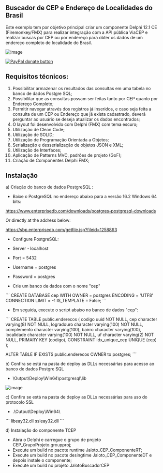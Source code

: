 ## Buscador de CEP e Endereço de Localidades do Brasil

Este exemplo tem por objetivo principal criar um componente Delphi 12.1 CE (Firemonkey/FMX) para realizar integração com a API pública ViaCEP e realizar buscas por CEP ou por endereço para obter os dados de um endereço completo de localidade do Brasil.

![image](https://github.com/user-attachments/assets/fd799d2c-749f-48b7-bfc8-bc53ca3d9a1e)



[![PayPal donate button](https://user-images.githubusercontent.com/26885358/62580349-60bd8780-b87c-11e9-901e-425cf2a83671.png)](https://www.paypal.com/cgi-bin/webscr?cmd=_s-xclick&hosted_button_id=AW8TZ2QTDA7K8)

## Requisitos técnicos:

1. Possibilitar armazenar os resultados das consultas em uma tabela no banco de dados Postgre SQL;
2. Possibilitar que as consultas possam ser feitas tanto por CEP quanto por Endereço Completo;
3. Permitir navegar através dos registros já inseridos, e caso seja feita a consulta de um CEP ou Endereço que já exista cadastrado, deverá perguntar ao usuário se deseja atualizar os dados encontrados;
4. O layout foi desenvolvido com Delphi (FMX) com tema escuro;
5. Utilização de Clean Code;
6. Utilização de SOLID;
7. Utilização de Programação Orientada a Objetos;
8. Serialização e desserialização de objetos JSON e XML;
9. Utilização de Interfaces;
10. Aplicação de Patterns MVC, padrões de projeto (GoF);
11. Criação de Componentes Delphi FMX;

## Instalação

a) Criação do banco de dados PostgreSQL :

- Baixe o PostgreSQL no endereço abaixo para a versão 16.2 Windows 64 bits:
  
https://www.enterprisedb.com/downloads/postgres-postgresql-downloads

Or directly at the address below:

https://sbp.enterprisedb.com/getfile.jsp?fileid=1258893

- Configure PostgreSQL:
- Server - localhost
- Port = 5432
- Username = postgres
- Password = postgres


- Crie um banco de dados com o nome "cep"

´´´
CREATE DATABASE cep
    WITH
    OWNER = postgres
    ENCODING = 'UTF8'
    CONNECTION LIMIT = -1
    IS_TEMPLATE = False;
´´´

- Em seguida, execute o script abaixo no banco de dados "cep":

´´´
CREATE TABLE public.enderecos
(
    codigo uuid NOT NULL,
    cep character varying(8) NOT NULL,
    logradouro character varying(100) NOT NULL,
    complemento character varying(100),
    bairro character varying(100),
    localidade character varying(100) NOT NULL,
    uf character varying(2) NOT NULL,
    PRIMARY KEY (codigo),
    CONSTRAINT idx_unique_cep UNIQUE (cep)
);

ALTER TABLE IF EXISTS public.enderecos
    OWNER to postgres;
´´´

b) Confira se está na pasta de deploy as DLLs necessárias para acesso ao banco de dados Postgre SQL

- \Output\Deploy\Win64\postgresql\lib

![image](https://github.com/user-attachments/assets/b5c8cec8-c383-4735-8892-dd43cf1c45b3)

	
c) Confira se está na pasta de deploy as DLLs necessárias para uso do protocolo SSL	

- .\Output\Deploy\Win64\

´´´
libeay32.dll
ssleay32.dll
´´´
	
d) Instalação do componente TCEP

- Abra o Delphi e carregue o grupo de projeto CEP_GrupoProjeto.groupproj;
- Execute um build no pacote runtime Jaloto_CEP_ComponenteRT;
- Execute um build no pacote desingtime Jaloto_CEP_ComponenteDT e depois instale o componente;
- Execute um build no projeto JalotoBuscadorCEP
